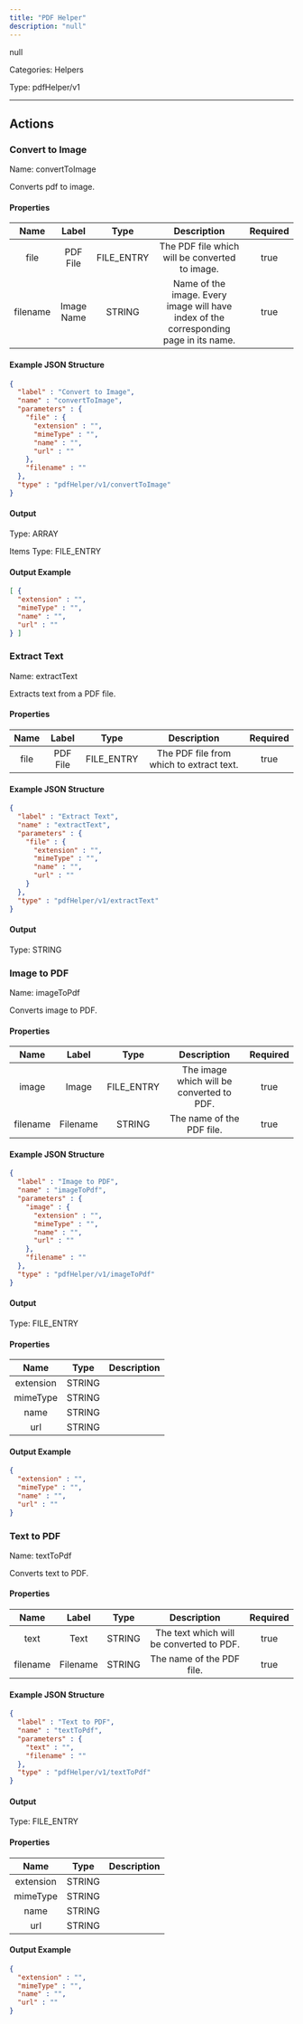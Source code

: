 ```yaml
---
title: "PDF Helper"
description: "null"
---
```


null


Categories: Helpers


Type: pdfHelper/v1

<hr />




## Actions


### Convert to Image
Name: convertToImage

Converts pdf to image.

#### Properties

|      Name       |      Label     |     Type     |     Description     | Required |
|:---------------:|:--------------:|:------------:|:-------------------:|:--------:|
| file | PDF File | FILE_ENTRY | The PDF file which will be converted to image. | true |
| filename | Image Name | STRING | Name of the image. Every image will have index of the corresponding page in its name. | true |

#### Example JSON Structure
```json
{
  "label" : "Convert to Image",
  "name" : "convertToImage",
  "parameters" : {
    "file" : {
      "extension" : "",
      "mimeType" : "",
      "name" : "",
      "url" : ""
    },
    "filename" : ""
  },
  "type" : "pdfHelper/v1/convertToImage"
}
```

#### Output



Type: ARRAY


Items Type: FILE_ENTRY






#### Output Example
```json
[ {
  "extension" : "",
  "mimeType" : "",
  "name" : "",
  "url" : ""
} ]
```


### Extract Text
Name: extractText

Extracts text from a PDF file.

#### Properties

|      Name       |      Label     |     Type     |     Description     | Required |
|:---------------:|:--------------:|:------------:|:-------------------:|:--------:|
| file | PDF File | FILE_ENTRY | The PDF file from which to extract text. | true |

#### Example JSON Structure
```json
{
  "label" : "Extract Text",
  "name" : "extractText",
  "parameters" : {
    "file" : {
      "extension" : "",
      "mimeType" : "",
      "name" : "",
      "url" : ""
    }
  },
  "type" : "pdfHelper/v1/extractText"
}
```

#### Output



Type: STRING








### Image to PDF
Name: imageToPdf

Converts image to PDF.

#### Properties

|      Name       |      Label     |     Type     |     Description     | Required |
|:---------------:|:--------------:|:------------:|:-------------------:|:--------:|
| image | Image | FILE_ENTRY | The image which will be converted to PDF. | true |
| filename | Filename | STRING | The name of the PDF file. | true |

#### Example JSON Structure
```json
{
  "label" : "Image to PDF",
  "name" : "imageToPdf",
  "parameters" : {
    "image" : {
      "extension" : "",
      "mimeType" : "",
      "name" : "",
      "url" : ""
    },
    "filename" : ""
  },
  "type" : "pdfHelper/v1/imageToPdf"
}
```

#### Output



Type: FILE_ENTRY


#### Properties

|     Name     |     Type     |     Description     |
|:------------:|:------------:|:-------------------:|
| extension | STRING |  |
| mimeType | STRING |  |
| name | STRING |  |
| url | STRING |  |




#### Output Example
```json
{
  "extension" : "",
  "mimeType" : "",
  "name" : "",
  "url" : ""
}
```


### Text to PDF
Name: textToPdf

Converts text to PDF.

#### Properties

|      Name       |      Label     |     Type     |     Description     | Required |
|:---------------:|:--------------:|:------------:|:-------------------:|:--------:|
| text | Text | STRING | The text which will be converted to PDF. | true |
| filename | Filename | STRING | The name of the PDF file. | true |

#### Example JSON Structure
```json
{
  "label" : "Text to PDF",
  "name" : "textToPdf",
  "parameters" : {
    "text" : "",
    "filename" : ""
  },
  "type" : "pdfHelper/v1/textToPdf"
}
```

#### Output



Type: FILE_ENTRY


#### Properties

|     Name     |     Type     |     Description     |
|:------------:|:------------:|:-------------------:|
| extension | STRING |  |
| mimeType | STRING |  |
| name | STRING |  |
| url | STRING |  |




#### Output Example
```json
{
  "extension" : "",
  "mimeType" : "",
  "name" : "",
  "url" : ""
}
```




